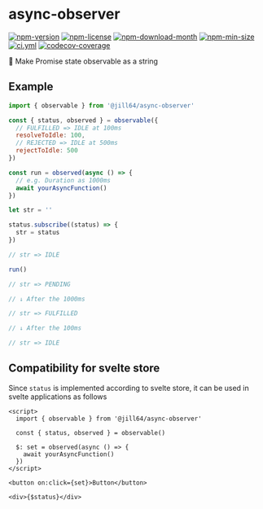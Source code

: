 <!----- BEGIN GHOST DOCS HEADER ----->

# async-observer

[![npm-version](https://img.shields.io/npm/v/@jill64/async-observer)](https://npmjs.com/package/@jill64/async-observer) [![npm-license](https://img.shields.io/npm/l/@jill64/async-observer)](https://npmjs.com/package/@jill64/async-observer) [![npm-download-month](https://img.shields.io/npm/dm/@jill64/async-observer)](https://npmjs.com/package/@jill64/async-observer) [![npm-min-size](https://img.shields.io/bundlephobia/min/@jill64/async-observer)](https://npmjs.com/package/@jill64/async-observer) [![ci.yml](https://github.com/jill64/async-observer/actions/workflows/ci.yml/badge.svg)](https://github.com/jill64/async-observer/actions/workflows/ci.yml) [![codecov-coverage](https://codecov.io/gh/jill64/async-observer/graph/badge.svg)](https://codecov.io/gh/jill64/async-observer)

🔭 Make Promise state observable as a string

<!----- END GHOST DOCS HEADER ----->

## Example

```js
import { observable } from '@jill64/async-observer'

const { status, observed } = observable({
  // FULFILLED => IDLE at 100ms
  resolveToIdle: 100,
  // REJECTED => IDLE at 500ms
  rejectToIdle: 500
})

const run = observed(async () => {
  // e.g. Duration as 1000ms
  await yourAsyncFunction()
})

let str = ''

status.subscribe((status) => {
  str = status
})

// str => IDLE

run()

// str => PENDING

// ↓ After the 1000ms

// str => FULFILLED

// ↓ After the 100ms

// str => IDLE
```

## Compatibility for svelte store

Since `status` is implemented according to svelte store, it can be used in svelte applications as follows

```svelte
<script>
  import { observable } from '@jill64/async-observer'

  const { status, observed } = observable()

  $: set = observed(async () => {
    await yourAsyncFunction()
  })
</script>

<button on:click={set}>Button</button>

<div>{$status}</div>
```
